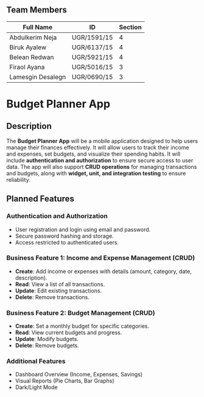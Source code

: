 ## Team Members
| Full Name               | ID           | Section |
|-------------------------|--------------|---------|
| Abdulkerim Neja         | UGR/1591/15  | 4       |
| Biruk Ayalew            | UGR/6137/15  | 4       |
| Belean Redwan           | UGR/5921/15  | 4       |
| Firaol Ayana            | UGR/5016/15  | 3       |
| Lamesgin Desalegn       | UGR/0690/15  | 3       |


# Budget Planner App

## Description
The **Budget Planner App** will be a mobile application designed to help users manage their finances effectively. It will allow users to track their income and expenses, set budgets, and visualize their spending habits. It will include **authentication and authorization** to ensure secure access to user data. The app will also support **CRUD operations** for managing transactions and budgets, along with **widget, unit, and integration testing** to ensure reliability.

## Planned Features
### Authentication and Authorization
- User registration and login using email and password.  
- Secure password hashing and storage.  
- Access restricted to authenticated users.  

### Business Feature 1: Income and Expense Management (CRUD)
- **Create**: Add income or expenses with details (amount, category, date, description).  
- **Read**: View a list of all transactions.  
- **Update**: Edit existing transactions.  
- **Delete**: Remove transactions.  

### Business Feature 2: Budget Management (CRUD)
- **Create**: Set a monthly budget for specific categories.  
- **Read**: View current budgets and progress.  
- **Update**: Modify budgets.  
- **Delete**: Remove budgets.  

### Additional Features
- Dashboard Overview (Income, Expenses, Savings)  
- Visual Reports (Pie Charts, Bar Graphs)  
- Dark/Light Mode  
